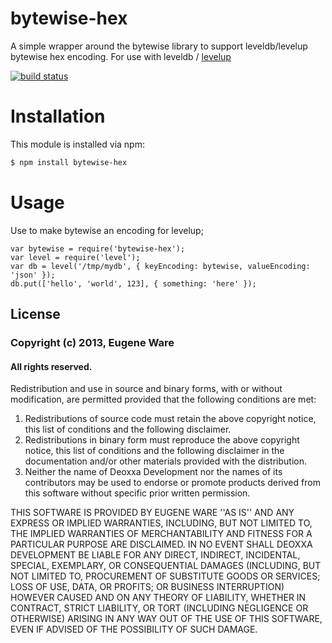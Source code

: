 # bytewise-hex

A simple wrapper around the bytewise library to support leveldb/levelup bytewise hex encoding.
For use with leveldb / [levelup](https://github.com/rvagg/node-levelup)

[![build status](https://secure.travis-ci.org/eugeneware/bytewise-hex.png)](http://travis-ci.org/eugeneware/bytewise-hex)

# Installation

This module is installed via npm:

``` bash
$ npm install bytewise-hex
```

# Usage

Use to make bytewise an encoding for levelup;

```
var bytewise = require('bytewise-hex');
var level = require('level');
var db = level('/tmp/mydb', { keyEncoding: bytewise, valueEncoding: 'json' });
db.put(['hello', 'world', 123], { something: 'here' });
```

## License

### Copyright (c) 2013, Eugene Ware
#### All rights reserved.
  
Redistribution and use in source and binary forms, with or without
modification, are permitted provided that the following conditions are met:  
1. Redistributions of source code must retain the above copyright
   notice, this list of conditions and the following disclaimer.  
2. Redistributions in binary form must reproduce the above copyright
   notice, this list of conditions and the following disclaimer in the
   documentation and/or other materials provided with the distribution.  
3. Neither the name of Deoxxa Development nor the names of its contributors
   may be used to endorse or promote products derived from this software
   without specific prior written permission.  
  
THIS SOFTWARE IS PROVIDED BY EUGENE WARE ''AS IS'' AND ANY
EXPRESS OR IMPLIED WARRANTIES, INCLUDING, BUT NOT LIMITED TO, THE IMPLIED
WARRANTIES OF MERCHANTABILITY AND FITNESS FOR A PARTICULAR PURPOSE ARE
DISCLAIMED. IN NO EVENT SHALL DEOXXA DEVELOPMENT BE LIABLE FOR ANY
DIRECT, INDIRECT, INCIDENTAL, SPECIAL, EXEMPLARY, OR CONSEQUENTIAL DAMAGES
(INCLUDING, BUT NOT LIMITED TO, PROCUREMENT OF SUBSTITUTE GOODS OR SERVICES;
LOSS OF USE, DATA, OR PROFITS; OR BUSINESS INTERRUPTION) HOWEVER CAUSED AND
ON ANY THEORY OF LIABILITY, WHETHER IN CONTRACT, STRICT LIABILITY, OR TORT
(INCLUDING NEGLIGENCE OR OTHERWISE) ARISING IN ANY WAY OUT OF THE USE OF THIS
SOFTWARE, EVEN IF ADVISED OF THE POSSIBILITY OF SUCH DAMAGE.

